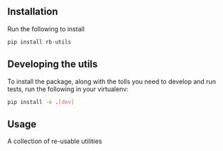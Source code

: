 ## Installation

Run the following to install

```python
pip install rb-utils
```

## Developing the utils
To install the package, along with the tolls you need to develop and run tests, run the following in your virtualenv:

```bash
pip install -e .[dev]
```
## Usage
A collection of re-usable utilities